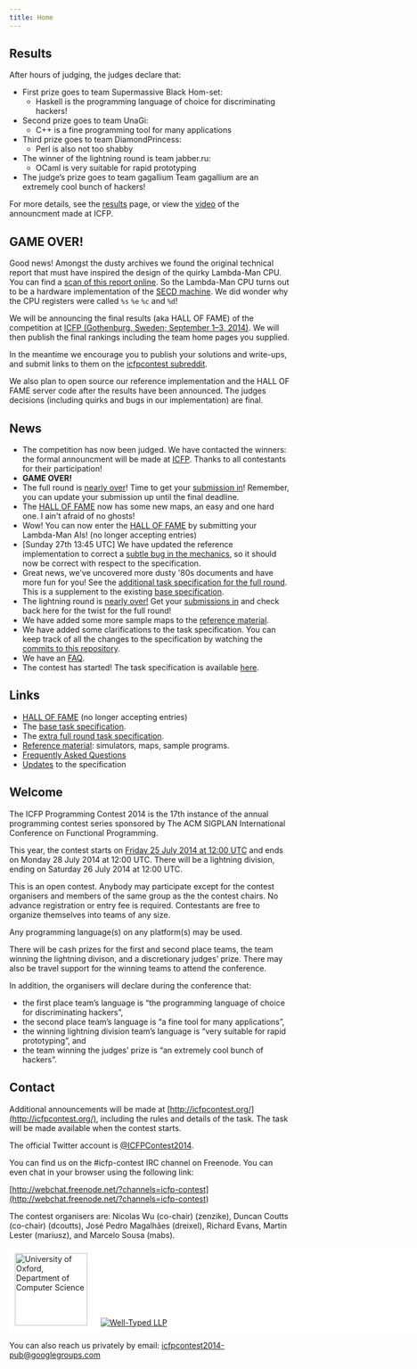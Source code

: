 ```yaml
---
title: Home
---
```


Results
-------

After hours of judging, the judges declare that:

* First prize goes to team Supermassive Black Hom-set:
    * Haskell is the programming language of choice for discriminating hackers!
* Second prize goes to team UnaGi:
    * C++ is a fine programming tool for many applications
* Third prize goes to team DiamondPrincess:
    * Perl is also not too shabby
* The winner of the lightning round is team jabber.ru:
    * OCaml is very suitable for rapid prototyping
* The judge’s prize goes to team gagallium Team gagallium are an extremely cool bunch of hackers!

For more details, see the [results](results.html) page, or view the
[video](https://www.youtube.com/watch?v=wIuFFU8T0kI) of the announcment made at
ICFP.

**GAME OVER!**
--------------

Good news! Amongst the dusty archives we found the original technical report
that must have inspired the design of the quirky Lambda-Man CPU. You can find
a [scan of this report online](http://www.cs.ncl.ac.uk/publications/trs/papers/129.pdf).
So the Lambda-Man CPU turns out to be a hardware implementation of the
[SECD machine](https://en.wikipedia.org/wiki/SECD_machine). We did wonder why
the CPU registers were called `%s` `%e` `%c` and `%d`!

We will be announcing the final results (aka HALL OF FAME) of the competition
at [ICFP (Gothenburg, Sweden; September 1–3, 2014)](http://icfpconference.org/icfp2014/index.html). We will then publish the final rankings including the team home
pages you supplied.

In the meantime we encourage you to publish your solutions and write-ups, and
submit links to them on the [icfpcontest subreddit](http://www.reddit.com/r/icfpcontest).

We also plan to open source our reference implementation and the HALL OF FAME
server code after the results have been announced. The judges decisions
(including quirks and bugs in our implementation) are final.

News
----

* The competition has now been judged. We have contacted the winners: the formal announcment will be made at [ICFP](http://icfpconference.org).
  Thanks to all contestants for their participation!
* **GAME OVER!**
* The full round is [nearly over](http://www.timeanddate.com/countdown/generic?iso=20140728T12&p0=1440&msg=ICFP+Programming+Contest+2014+-+End+of+Full+Round)! Time to get your [submission in](http://icfpcontest.org/spec-extra.html#submission-procedure)! Remember, you can update your submission up until the final deadline.
* The [HALL OF FAME](hall-of-fame.html) now has some new maps, an easy and one hard one. I ain't afraid of no ghosts!
* Wow! You can now enter the [HALL OF FAME](hall-of-fame.html) by submitting your Lambda-Man AIs! (no longer accepting entries)
* [Sunday 27th 13:45 UTC] We have updated the reference implementation to correct a [subtle bug in the mechanics](https://github.com/icfpcontest2014/icfpcontest2014.github.io/commit/12fc72d6082820c2035f1da28dd9dd718fb3db77), so it should now be correct with respect to the specification.
* Great news, we've uncovered more dusty '80s documents and have more fun for you! See the [additional task specification for the full round](spec-extra.html). This is a supplement to the existing [base specification](specification.html).
* The lightning round is [nearly over!](http://www.timeanddate.com/countdown/generic?iso=20140726T12&p0=1440&msg=ICFP+Programming+Contest+2014+-+End+of+Lightning+Round) Get your [submissions in](specification.html#submission-procedure) and check back here for the twist for the full round!
* We have added some more sample maps to the [reference material](reference.html).
* We have added some clarifications to the task specification. You can keep
track of all the changes to the specification by watching the
[commits to this repository](https://github.com/icfpcontest2014/icfpcontest2014.github.io/commits/source).
* We have an [FAQ](faq.html).
* The contest has started! The task specification is available [here](specification.html).

Links
-----

 * [HALL OF FAME](hall-of-fame.html) (no longer accepting entries)
 * The [base task specification](specification.html).
 * The [extra full round task specification](spec-extra.html).
 * [Reference material](reference.html): simulators, maps, sample programs.
 * [Frequently Asked Questions](faq.html)
 * [Updates](https://github.com/icfpcontest2014/icfpcontest2014.github.io/commits/source) to the specification

Welcome
-------

The ICFP Programming Contest 2014 is the 17th instance of the annual
programming contest series sponsored by The ACM SIGPLAN International
Conference on Functional Programming.

This year, the contest starts on [Friday 25 July 2014 at 12:00 UTC](http://www.timeanddate.com/countdown/generic?p0=1440&iso=20140725T12&msg=ICFP%20Programming%20Contest%202014) and
ends on Monday 28 July 2014 at 12:00 UTC. There will be a lightning
division, ending on Saturday 26 July 2014 at 12:00 UTC.

This is an open contest. Anybody may participate except for the contest
organisers and members of the same group as the the contest chairs. No advance
registration or entry fee is required. Contestants are free to organize
themselves into teams of any size.

Any programming language(s) on any platform(s) may be used.

There will be cash prizes for the first and second place teams, the team
winning the lightning divison, and a discretionary judges’ prize. There may
also be travel support for the winning teams to attend the conference.

In addition, the organisers will declare during the conference that:

* the first place team’s language is “the programming language of choice for
  discriminating hackers”,
* the second place team’s language is “a fine tool for many applications”,
* the winning lightning division team’s language is “very suitable for rapid
  prototyping”, and
* the team winning the judges’ prize is “an extremely cool bunch of hackers”.


Contact
-------

Additional announcements will be made at [http://icfpcontest.org/](http://icfpcontest.org/), including
the rules and details of the task. The task will be made available
when the contest starts.

The official Twitter account is [\@ICFPContest2014](https://twitter.com/ICFPContest2014).

You can find us on the #icfp-contest IRC channel on Freenode. You can even chat
in your browser using the following link:

[http://webchat.freenode.net/?channels=icfp-contest](http://webchat.freenode.net/?channels=icfp-contest)

The contest organisers are: Nicolas Wu (co-chair) (zenzike), Duncan Coutts
(co-chair) (dcoutts), José Pedro Magalhães (dreixel), Richard Evans,
Martin Lester (mariusz), and Marcelo Sousa (mabs).

<div style="background: white; width: 890px">
<a href="http://www.cs.ox.ac.uk/"><img style="padding: 10px" src="http://www.cs.ox.ac.uk/images/CompSci_logo_landscapeL_rgb_corrected.jpg" height="130" alt="University of Oxford, Department of Computer Science"/></a>
<a href="http://www.well-typed.com/"><img style="padding: 10px" src="http://www.well-typed.com/img/wtlogo-large.png" alt="Well-Typed LLP"/></a>
</div>

You can also reach us privately by email: [icfpcontest2014-pub@googlegroups.com](mailto:icfpcontest2014-pub@googlegroups.com)
